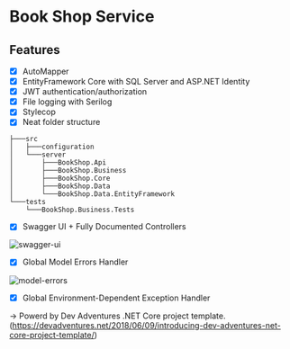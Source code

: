 # Book Shop Service

## Features

- [x] AutoMapper
- [x] EntityFramework Core with SQL Server and ASP.NET Identity
- [x] JWT authentication/authorization
- [x] File logging with Serilog
- [x] Stylecop
- [x] Neat folder structure

```
├───src
│   ├───configuration
│   └───server
│       ├───BookShop.Api
│       ├───BookShop.Business
│       ├───BookShop.Core
│       ├───BookShop.Data
│       └───BookShop.Data.EntityFramework
└───tests
    └───BookShop.Business.Tests

```

- [x] Swagger UI + Fully Documented Controllers

![swagger-ui](https://devadventures.net/wp-content/uploads/2018/06/swagger-ui-new.png)

- [x] Global Model Errors Handler

![model-errors](https://devadventures.net/wp-content/uploads/2018/05/model-errors.png)

- [x] Global Environment-Dependent Exception Handler

-> Powerd by Dev Adventures .NET Core project template. (https://devadventures.net/2018/06/09/introducing-dev-adventures-net-core-project-template/)
